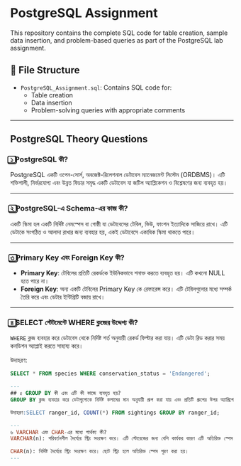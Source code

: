 # PostgreSQL Assignment

This repository contains the complete SQL code for table creation, sample data insertion, and problem-based queries as part of the PostgreSQL lab assignment.

## 📁 File Structure

- `PostgreSQL_Assignment.sql`: Contains SQL code for:
  - Table creation
  - Data insertion
  - Problem-solving queries with appropriate comments

---

##  PostgreSQL Theory Questions

### ১️⃣ PostgreSQL কী?

PostgreSQL একটি ওপেন-সোর্স, অবজেক্ট-রিলেশনাল ডেটাবেস ম্যানেজমেন্ট সিস্টেম (ORDBMS)। এটি শক্তিশালী, নির্ভরযোগ্য এবং উন্নত ফিচার সমৃদ্ধ একটি ডেটাবেস যা জটিল অ্যাপ্লিকেশন ও বিশ্লেষণের জন্য ব্যবহৃত হয়।

---

### ২️⃣ PostgreSQL-এ Schema-এর কাজ কী?

একটি স্কিমা হল একটি নির্দিষ্ট নেমস্পেস বা গোষ্ঠী যা ডেটাবেসের টেবিল, ভিউ, ফাংশন ইত্যাদিকে সাজিয়ে রাখে। এটি ডেটাকে সংগঠিত ও আলাদা রাখার জন্য ব্যবহার হয়, একই ডেটাবেসে একাধিক স্কিমা থাকতে পারে।

---

### ৩️⃣ Primary Key এবং Foreign Key কী?

- **Primary Key**: টেবিলের প্রতিটি রেকর্ডকে ইউনিকভাবে শনাক্ত করতে ব্যবহৃত হয়। এটি কখনো NULL হতে পারে না।
- **Foreign Key**: অন্য একটি টেবিলের Primary Key কে রেফারেন্স করে। এটি টেবিলগুলোর মধ্যে সম্পর্ক তৈরি করে এবং ডেটার ইন্টিগ্রিটি বজায় রাখে।

---



### ৪️⃣ SELECT স্টেটমেন্টে WHERE ক্লজের উদ্দেশ্য কী?

`WHERE` ক্লজ ব্যবহার করে ডেটাবেস থেকে নির্দিষ্ট শর্ত অনুযায়ী রেকর্ড ফিল্টার করা যায়। এটি ডেটা রিড করার সময় কনডিশন অ্যাপ্লাই করতে সাহায্য করে।

উদাহরণ:
```sql
SELECT * FROM species WHERE conservation_status = 'Endangered';

---
## ৫️ GROUP BY কী এবং এটি কী কাজে ব্যবহৃত হয়?
GROUP BY ক্লজ ব্যবহার করে ডেটাগুলোকে নির্দিষ্ট কলামের মান অনুযায়ী গ্রুপ করা যায় এবং প্রতিটি গ্রুপের উপর অ্যাগ্রিগেট ফাংশন যেমন COUNT(), SUM() প্রয়োগ করা যায়।

উদাহরণ:SELECT ranger_id, COUNT(*) FROM sightings GROUP BY ranger_id;

---
৬️ VARCHAR এবং CHAR-এর মধ্যে পার্থক্য কী?
VARCHAR(n): পরিবর্তনশীল দৈর্ঘ্যের স্ট্রিং সংরক্ষণ করে। এটি স্টোরেজের জন্য বেশি কার্যকর কারণ এটি অতিরিক্ত স্পেস নেয় না।

CHAR(n): নির্দিষ্ট দৈর্ঘ্যের স্ট্রিং সংরক্ষণ করে। ছোট স্ট্রিং হলে অতিরিক্ত স্পেস পূরণ করা হয়।
---
